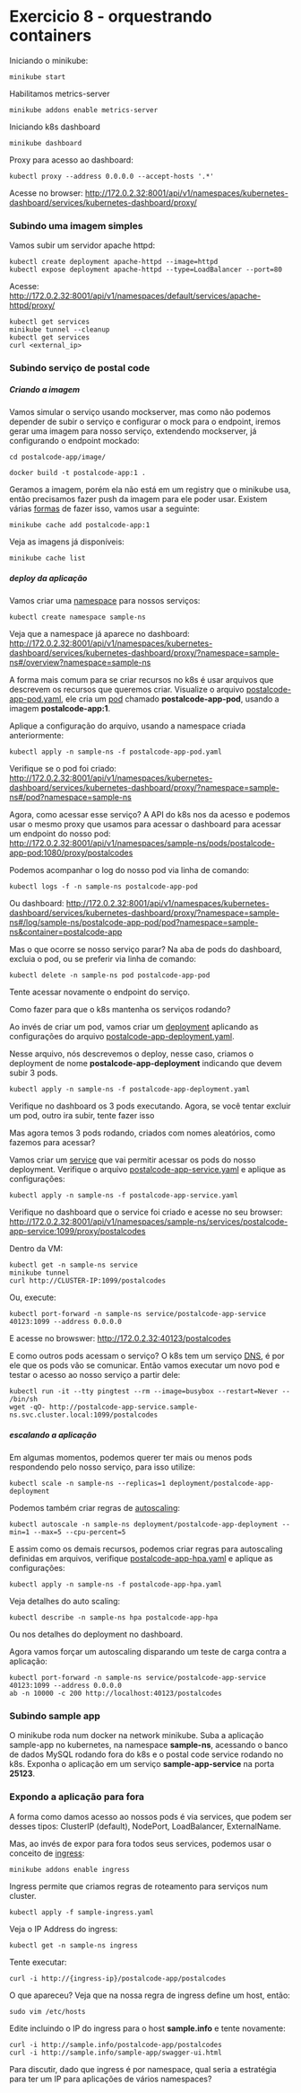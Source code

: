 # Exercicio 8 - orquestrando containers


Iniciando o minikube:

```
minikube start
```

Habilitamos metrics-server

```
minikube addons enable metrics-server
```

Iniciando k8s dashboard

```
minikube dashboard
```

Proxy para acesso ao dashboard:

```
kubectl proxy --address 0.0.0.0 --accept-hosts '.*'
```

Acesse no browser: http://172.0.2.32:8001/api/v1/namespaces/kubernetes-dashboard/services/kubernetes-dashboard/proxy/

### Subindo uma imagem simples

Vamos subir um servidor apache httpd:

```
kubectl create deployment apache-httpd --image=httpd
kubectl expose deployment apache-httpd --type=LoadBalancer --port=80
```

Acesse: http://172.0.2.32:8001/api/v1/namespaces/default/services/apache-httpd/proxy/

```
kubectl get services
minikube tunnel --cleanup
kubectl get services
curl <external_ip>
```

### Subindo serviço de postal code

##### Criando a imagem

Vamos simular o serviço usando mockserver, mas como não podemos depender de subir o serviço e configurar o mock para o endpoint, iremos gerar uma imagem para nosso serviço, extendendo mockserver, já configurando o endpoint mockado:

```
cd postalcode-app/image/

docker build -t postalcode-app:1 .
```

Geramos a imagem, porém ela não está em um registry que o minikube usa, então precisamos fazer push da imagem para ele poder usar. Existem várias [formas](https://minikube.sigs.k8s.io/docs/handbook/pushing/) de fazer isso, vamos usar a seguinte:


```
minikube cache add postalcode-app:1
```

Veja as imagens já disponíveis:

```
minikube cache list
```

##### deploy da aplicação

Vamos criar uma [namespace](https://kubernetes.io/docs/concepts/overview/working-with-objects/namespaces/) para nossos serviços:

```
kubectl create namespace sample-ns
```

Veja que a namespace já aparece no dashboard: http://172.0.2.32:8001/api/v1/namespaces/kubernetes-dashboard/services/kubernetes-dashboard/proxy/?namespace=sample-ns#/overview?namespace=sample-ns

A forma mais comum para se criar recursos no k8s é usar arquivos que descrevem os recursos que queremos criar. Visualize o arquivo [postalcode-app-pod.yaml](postalcode-svc/deploy/postalcode-app-pod.yaml), ele cria um [pod](https://kubernetes.io/docs/concepts/workloads/pods/) chamado **postalcode-app-pod**, usando a imagem **postalcode-app:1**.

Aplique a configuração do arquivo, usando a namespace criada anteriormente:

```
kubectl apply -n sample-ns -f postalcode-app-pod.yaml
```

Verifique se o pod foi criado: http://172.0.2.32:8001/api/v1/namespaces/kubernetes-dashboard/services/kubernetes-dashboard/proxy/?namespace=sample-ns#/pod?namespace=sample-ns

Agora, como acessar esse serviço? A API do k8s nos da acesso e podemos usar o mesmo proxy que usamos para acessar o dashboard para acessar um endpoint do nosso pod: http://172.0.2.32:8001/api/v1/namespaces/sample-ns/pods/postalcode-app-pod:1080/proxy/postalcodes

Podemos acompanhar o log do nosso pod via linha de comando:

```
kubectl logs -f -n sample-ns postalcode-app-pod
```

Ou dashboard: http://172.0.2.32:8001/api/v1/namespaces/kubernetes-dashboard/services/kubernetes-dashboard/proxy/?namespace=sample-ns#/log/sample-ns/postalcode-app-pod/pod?namespace=sample-ns&container=postalcode-app

Mas o que ocorre se nosso serviço parar? Na aba de pods do dashboard, excluia o pod, ou se preferir via linha de comando:

```
kubectl delete -n sample-ns pod postalcode-app-pod
```

Tente acessar novamente o endpoint do serviço. 

Como fazer para que o k8s mantenha os serviços rodando? 

Ao invés de criar um pod, vamos criar um [deployment](https://kubernetes.io/docs/concepts/workloads/controllers/deployment/) aplicando as configurações do arquivo [postalcode-app-deployment.yaml](postalcode-app/deploy/postalcode-app-deployment.yaml).

Nesse arquivo, nós descrevemos o deploy, nesse caso, criamos o deployment de nome **postalcode-app-deployment** indicando que devem subir 3 pods.

```
kubectl apply -n sample-ns -f postalcode-app-deployment.yaml
```

Verifique no dashboard os 3 pods executando. Agora, se você tentar excluir um pod, outro ira subir, tente fazer isso

Mas agora temos 3 pods rodando, criados com nomes aleatórios, como fazemos para acessar? 

Vamos criar um [service](https://kubernetes.io/docs/concepts/services-networking/service/) que vai permitir acessar os pods do nosso deployment. Verifique o arquivo [postalcode-app-service.yaml](postalcode-app/deploy/postalcode-app-service.yaml) e aplique as configurações:

```
kubectl apply -n sample-ns -f postalcode-app-service.yaml
```

Verifique no dashboard que o service foi criado e acesse no seu browser: http://172.0.2.32:8001/api/v1/namespaces/sample-ns/services/postalcode-app-service:1099/proxy/postalcodes

Dentro da VM:

```
kubectl get -n sample-ns service
minikube tunnel
curl http://CLUSTER-IP:1099/postalcodes
```

Ou, execute:

```
kubectl port-forward -n sample-ns service/postalcode-app-service 40123:1099 --address 0.0.0.0
```

E acesse no browswer: http://172.0.2.32:40123/postalcodes

E como outros pods acessam o serviço? O k8s tem um serviço [DNS](https://kubernetes.io/docs/concepts/services-networking/dns-pod-service/), é por ele que os pods vão se comunicar. Então vamos executar um novo pod e testar o acesso ao nosso serviço a partir dele: 

```
kubectl run -it --tty pingtest --rm --image=busybox --restart=Never -- /bin/sh
wget -qO- http://postalcode-app-service.sample-ns.svc.cluster.local:1099/postalcodes
```

##### escalando a aplicação

Em algumas momentos, podemos querer ter mais ou menos pods respondendo pelo nosso serviço, para isso utilize: 

```
kubectl scale -n sample-ns --replicas=1 deployment/postalcode-app-deployment
```

Podemos também criar regras de [autoscaling](https://kubernetes.io/docs/tasks/run-application/horizontal-pod-autoscale-walkthrough/):

```
kubectl autoscale -n sample-ns deployment/postalcode-app-deployment --min=1 --max=5 --cpu-percent=5
```

E assim como os demais recursos, podemos criar regras para autoscaling definidas em arquivos, verifique [postalcode-app-hpa.yaml](postalcode-app/deploy/postalcode-app-hpa.yaml) e aplique as configurações:

```
kubectl apply -n sample-ns -f postalcode-app-hpa.yaml
```

Veja detalhes do auto scaling:

```
kubectl describe -n sample-ns hpa postalcode-app-hpa
```

Ou nos detalhes do deployment no dashboard.

Agora vamos forçar um autoscaling disparando um teste de carga contra a aplicação:

```
kubectl port-forward -n sample-ns service/postalcode-app-service 40123:1099 --address 0.0.0.0
ab -n 10000 -c 200 http://localhost:40123/postalcodes
```

### Subindo sample app

O minikube roda num docker na network minikube. Suba a aplicação sample-app no kubernetes, na namespace **sample-ns**, acessando o banco de dados MySQL rodando fora do k8s e o postal code service rodando no k8s. Exponha o aplicação em um serviço **sample-app-service** na porta **25123**.

### Expondo a aplicação para fora

A forma como damos acesso ao nossos pods é via services, que podem ser desses tipos: ClusterIP (default), NodePort, LoadBalancer, ExternalName.

Mas, ao invés de expor para fora todos seus services, podemos usar o conceito de [ingress](https://kubernetes.io/docs/concepts/services-networking/ingress/):

```
minikube addons enable ingress
```

Ingress permite que criamos regras de roteamento para serviços num cluster.

```
kubectl apply -f sample-ingress.yaml
```

Veja o IP Address do ingress:

```
kubectl get -n sample-ns ingress
```

Tente executar:

```
curl -i http://{ingress-ip}/postalcode-app/postalcodes
```

O que apareceu? Veja que na nossa regra de ingress define um host, então:

```
sudo vim /etc/hosts
```

Edite incluindo o IP do ingress para o host **sample.info** e tente novamente:

```
curl -i http://sample.info/postalcode-app/postalcodes
curl -i http://sample.info/sample-app/swagger-ui.html
```

Para discutir, dado que ingress é por namespace, qual seria a estratégia para ter um IP para aplicações de vários namespaces?